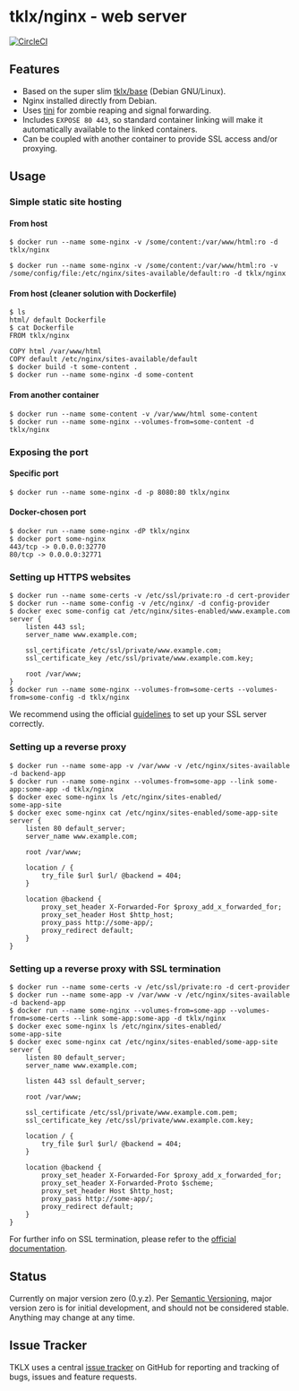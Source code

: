 # tklx/nginx - web server
[![CircleCI](https://circleci.com/gh/tklx/nginx.svg?style=shield)](https://circleci.com/gh/tklx/nginx)

## Features

- Based on the super slim [tklx/base][base] (Debian GNU/Linux).
- Nginx installed directly from Debian.
- Uses [tini][tini] for zombie reaping and signal forwarding.
- Includes ``EXPOSE 80 443``, so standard container linking will make it
  automatically available to the linked containers.
- Can be coupled with another container to provide SSL access and/or
  proxying.

## Usage

### Simple static site hosting

#### From host

```console
$ docker run --name some-nginx -v /some/content:/var/www/html:ro -d tklx/nginx
```

```console
$ docker run --name some-nginx -v /some/content:/var/www/html:ro -v /some/config/file:/etc/nginx/sites-available/default:ro -d tklx/nginx
```

#### From host (cleaner solution with Dockerfile)

```console
$ ls
html/ default Dockerfile
$ cat Dockerfile
FROM tklx/nginx

COPY html /var/www/html
COPY default /etc/nginx/sites-available/default
$ docker build -t some-content .
$ docker run --name some-nginx -d some-content
```

#### From another container

```console
$ docker run --name some-content -v /var/www/html some-content
$ docker run --name some-nginx --volumes-from=some-content -d tklx/nginx
```

### Exposing the port

#### Specific port

```console
$ docker run --name some-nginx -d -p 8080:80 tklx/nginx
```

#### Docker-chosen port
```console
$ docker run --name some-nginx -dP tklx/nginx
$ docker port some-nginx
443/tcp -> 0.0.0.0:32770
80/tcp -> 0.0.0.0:32771
```

### Setting up HTTPS websites

```console
$ docker run --name some-certs -v /etc/ssl/private:ro -d cert-provider
$ docker run --name some-config -v /etc/nginx/ -d config-provider
$ docker exec some-config cat /etc/nginx/sites-enabled/www.example.com
server {
    listen 443 ssl;
    server_name www.example.com;

    ssl_certificate /etc/ssl/private/www.example.com;
    ssl_certificate_key /etc/ssl/private/www.example.com.key;

    root /var/www;
}
$ docker run --name some-nginx --volumes-from=some-certs --volumes-from=some-config -d tklx/nginx
```

We recommend using the official [guidelines][nginx-ssl] to set up your SSL server correctly.

### Setting up a reverse proxy

```console
$ docker run --name some-app -v /var/www -v /etc/nginx/sites-available -d backend-app
$ docker run --name some-nginx --volumes-from=some-app --link some-app:some-app -d tklx/nginx
$ docker exec some-nginx ls /etc/nginx/sites-enabled/
some-app-site
$ docker exec some-nginx cat /etc/nginx/sites-enabled/some-app-site
server {
    listen 80 default_server;
    server_name www.example.com;

    root /var/www;

    location / {
        try_file $url $url/ @backend = 404;
    }

    location @backend {
        proxy_set_header X-Forwarded-For $proxy_add_x_forwarded_for;
        proxy_set_header Host $http_host;
        proxy_pass http://some-app/;
        proxy_redirect default;
    }
}
```



### Setting up a reverse proxy with SSL termination

```console
$ docker run --name some-certs -v /etc/ssl/private:ro -d cert-provider
$ docker run --name some-app -v /var/www -v /etc/nginx/sites-available -d backend-app
$ docker run --name some-nginx --volumes-from=some-app --volumes-from=some-certs --link some-app:some-app -d tklx/nginx
$ docker exec some-nginx ls /etc/nginx/sites-enabled/
some-app-site
$ docker exec some-nginx cat /etc/nginx/sites-enabled/some-app-site
server {
    listen 80 default_server;
    server_name www.example.com;

    listen 443 ssl default_server;

    root /var/www;

    ssl_certificate /etc/ssl/private/www.example.com.pem;
    ssl_certificate_key /etc/ssl/private/www.example.com.key;

    location / {
        try_file $url $url/ @backend = 404;
    }

    location @backend {
        proxy_set_header X-Forwarded-For $proxy_add_x_forwarded_for;
        proxy_set_header X-Forwarded-Proto $scheme;
        proxy_set_header Host $http_host;
        proxy_pass http://some-app/;
        proxy_redirect default;
    }
}
```

For further info on SSL termination, please refer to the [official documentation][nginx-ssl-termination].

## Status

Currently on major version zero (0.y.z). Per [Semantic Versioning][semver],
major version zero is for initial development, and should not be considered
stable. Anything may change at any time.

## Issue Tracker

TKLX uses a central [issue tracker][tracker] on GitHub for reporting and
tracking of bugs, issues and feature requests.

[base]: https://github.com/tklx/base
[tini]: https://github.com/krallin/tini
[nginx-ssl]: https://nginx.org/en/docs/http/configuring_https_servers.html
[nginx-ssl-termination]: https://www.nginx.com/resources/admin-guide/nginx-ssl-termination/
[semver]: http://semver.org/
[tracker]: https://github.com/tklx/tracker/issues
